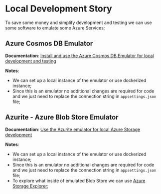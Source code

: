 # Local Development Story

To save some money and simplify development and testing we can use some software to emulate some Azure Services;

## Azure Cosmos DB Emulator

**Documentation**: [Install and use the Azure Cosmos DB Emulator for local development and testing](https://learn.microsoft.com/en-us/azure/cosmos-db/local-emulator?tabs=ssl-netstd21)

**Notes**:

- We can set up a local instance of the emulator or use dockerized instance;
- Since this is an emulator no additional changes are required for code and we just need to replace the connection string in `appsettings.json` file;

## Azurite - Azure Blob Store Emulator

**Documentation**: [Use the Azurite emulator for local Azure Storage development](https://learn.microsoft.com/en-us/azure/storage/common/storage-use-azurite?tabs=visual-studio)

**Notes**:

- We can set up a local instance of the emulator or use dockerized instance;
- Since this is an emulator no additional changes are required for code and we just need to replace the connection string in `appsettings.json` file;
- To explore what inside of emulated Blob Store we can use [Azure Storage Explorer](https://azure.microsoft.com/en-us/products/storage/storage-explorer);
